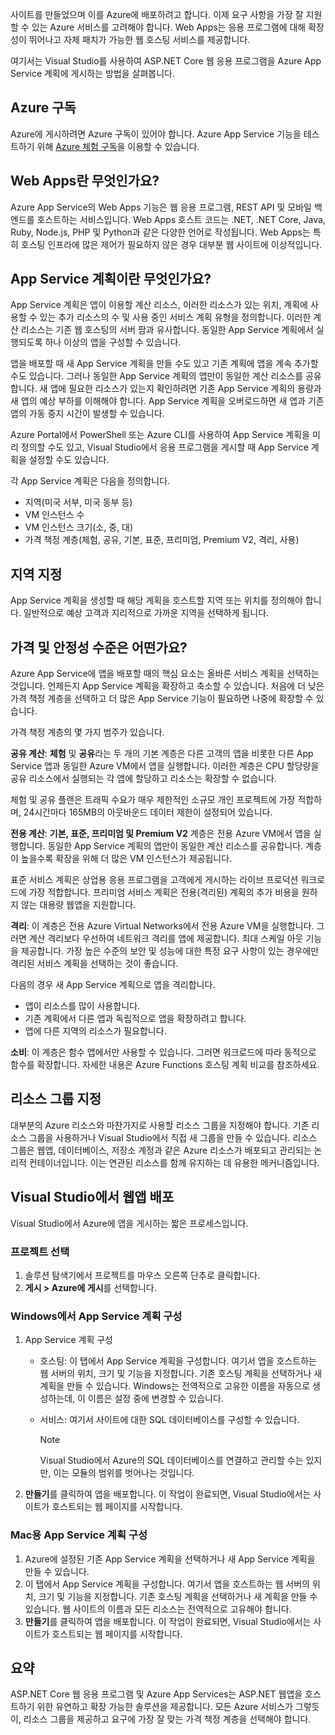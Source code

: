 사이트를 만들었으며 이를 Azure에 배포하려고 합니다. 이제 요구 사항을 가장 잘 지원할 수 있는 Azure 서비스를 고려해야 합니다. Web Apps는 응용 프로그램에 대해 확장성이 뛰어나고 자체 패치가 가능한 웹 호스팅 서비스를 제공합니다.

여기서는 Visual Studio를 사용하여 ASP.NET Core 웹 응용 프로그램을 Azure App Service 계획에 게시하는 방법을 살펴봅니다.

## <a name="azure-subscription"></a>Azure 구독

Azure에 게시하려면 Azure 구독이 있어야 합니다. Azure App Service 기능을 테스트하기 위해 [Azure 체험 구독](https://azure.microsoft.com/free/)을 이용할 수 있습니다.

## <a name="what-is-web-apps"></a>Web Apps란 무엇인가요?

Azure App Service의 Web Apps 기능은 웹 응용 프로그램, REST API 및 모바일 백 엔드를 호스트하는 서비스입니다. Web Apps 호스트 코드는 .NET, .NET Core, Java, Ruby, Node.js, PHP 및 Python과 같은 다양한 언어로 작성됩니다. Web Apps는 특히 호스팅 인프라에 많은 제어가 필요하지 않은 경우 대부분 웹 사이트에 이상적입니다.

## <a name="what-is-the-app-service-plan"></a>App Service 계획이란 무엇인가요?

App Service 계획은 앱이 이용할 계산 리소스, 이러한 리소스가 있는 위치, 계획에 사용할 수 있는 추가 리소스의 수 및 사용 중인 서비스 계획 유형을 정의합니다. 이러한 계산 리소스는 기존 웹 호스팅의 서버 팜과 유사합니다. 동일한 App Service 계획에서 실행되도록 하나 이상의 앱을 구성할 수 있습니다.

앱을 배포할 때 새 App Service 계획을 만들 수도 있고 기존 계획에 앱을 계속 추가할 수도 있습니다.  그러나 동일한 App Service 계획의 앱만이 동일한 계산 리소스를 공유합니다. 새 앱에 필요한 리소스가 있는지 확인하려면 기존 App Service 계획의 용량과 새 앱의 예상 부하를 이해해야 합니다. App Service 계획을 오버로드하면 새 앱과 기존 앱의 가동 중지 시간이 발생할 수 있습니다.

Azure Portal에서 PowerShell 또는 Azure CLI를 사용하여 App Service 계획을 미리 정의할 수도 있고, Visual Studio에서 응용 프로그램을 게시할 때 App Service 계획을 설정할 수도 있습니다.

각 App Service 계획은 다음을 정의합니다.

- 지역(미국 서부, 미국 동부 등)
- VM 인스턴스 수
- VM 인스턴스 크기(소, 중, 대)
- 가격 책정 계층(체험, 공유, 기본, 표준, 프리미엄, Premium V2, 격리, 사용)

## <a name="specify-the-region"></a>지역 지정

App Service 계획을 생성할 때 해당 계획을 호스트할 지역 또는 위치를 정의해야 합니다. 일반적으로 예상 고객과 지리적으로 가까운 지역을 선택하게 됩니다.

## <a name="what-are-the-pricing-and-reliability-levels"></a>가격 및 안정성 수준은 어떤가요?

Azure App Service에 앱을 배포할 때의 핵심 요소는 올바른 서비스 계획을 선택하는 것입니다. 언제든지 App Service 계획을 확장하고 축소할 수 있습니다. 처음에 더 낮은 가격 책정 계층을 선택하고 더 많은 App Service 기능이 필요하면 나중에 확장할 수 있습니다.

가격 책정 계층의 몇 가지 범주가 있습니다.

**공유 계산**: **체험** 및 **공유**라는 두 개의 기본 계층은 다른 고객의 앱을 비롯한 다른 App Service 앱과 동일한 Azure VM에서 앱을 실행합니다. 이러한 계층은 CPU 할당량을 공유 리소스에서 실행되는 각 앱에 할당하고 리소스는 확장할 수 없습니다.

체험 및 공유 플랜은 트래픽 수요가 매우 제한적인 소규모 개인 프로젝트에 가장 적합하며, 24시간마다 165MB의 아웃바운드 데이터 제한이 설정되어 있습니다.

**전용 계산**: **기본, 표준, 프리미엄 및 Premium V2** 계층은 전용 Azure VM에서 앱을 실행합니다. 동일한 App Service 계획의 앱만이 동일한 계산 리소스를 공유합니다. 계층이 높을수록 확장을 위해 더 많은 VM 인스턴스가 제공됩니다.

표준 서비스 계획은 상업용 응용 프로그램을 고객에게 게시하는 라이브 프로덕션 워크로드에 가장 적합합니다.
프리미엄 서비스 계획은 전용(격리된) 계획의 추가 비용을 원하지 않는 대용량 웹앱을 지원합니다.

**격리**: 이 계층은 전용 Azure Virtual Networks에서 전용 Azure VM을 실행합니다. 그러면 계산 격리보다 우선하여 네트워크 격리를 앱에 제공합니다. 최대 스케일 아웃 기능을 제공합니다. 가장 높은 수준의 보안 및 성능에 대한 특정 요구 사항이 있는 경우에만 격리된 서비스 계획을 선택하는 것이 좋습니다.

다음의 경우 새 App Service 계획으로 앱을 격리합니다.

- 앱이 리소스를 많이 사용합니다.
- 기존 계획에서 다른 앱과 독립적으로 앱을 확장하려고 합니다.
- 앱에 다른 지역의 리소스가 필요합니다.

**소비**: 이 계층은 함수 앱에서만 사용할 수 있습니다. 그러면 워크로드에 따라 동적으로 함수를 확장합니다. 자세한 내용은 Azure Functions 호스팅 계획 비교를 참조하세요.

## <a name="specify-the-resource-group"></a>리소스 그룹 지정

대부분의 Azure 리소스와 마찬가지로 사용할 리소스 그룹을 지정해야 합니다. 기존 리소스 그룹을 사용하거나 Visual Studio에서 직접 새 그룹을 만들 수 있습니다. 리소스 그룹은 웹앱, 데이터베이스, 저장소 계정과 같은 Azure 리소스가 배포되고 관리되는 논리적 컨테이너입니다. 이는 연관된 리소스를 함께 유지하는 데 유용한 메커니즘입니다.

## <a name="deploy-your-web-app-from-visual-studio"></a>Visual Studio에서 웹앱 배포

Visual Studio에서 Azure에 앱을 게시하는 짧은 프로세스입니다.

### <a name="select-the-project"></a>프로젝트 선택

1. 솔루션 탐색기에서 프로젝트를 마우스 오른쪽 단추로 클릭합니다.
1. **게시 > Azure에 게시**를 선택합니다.

### <a name="configure-the-app-service-plan-in-windows"></a>Windows에서 App Service 계획 구성

1. App Service 계획 구성
    - 호스팅: 이 탭에서 App Service 계획을 구성합니다. 여기서 앱을 호스트하는 웹 서버의 위치, 크기 및 기능을 지정합니다. 기존 호스팅 계획을 선택하거나 새 계획을 만들 수 있습니다. Windows는 전역적으로 고유한 이름을 자동으로 생성하는데, 이 이름은 설정 중에 변경할 수 있습니다.
    - 서비스: 여기서 사이트에 대한 SQL 데이터베이스를 구성할 수 있습니다.

        > [!NOTE]
        > Visual Studio에서 Azure의 SQL 데이터베이스를 연결하고 관리할 수는 있지만, 이는 모듈의 범위를 벗어나는 것입니다.

1. **만들기**를 클릭하여 앱을 배포합니다. 이 작업이 완료되면, Visual Studio에서는 사이트가 호스트되는 웹 페이지를 시작합니다.

### <a name="configure-the-app-service-plan-for-mac"></a>Mac용 App Service 계획 구성

1. Azure에 설정된 기존 App Service 계획을 선택하거나 새 App Service 계획을 만들 수 있습니다.
1. 이 탭에서 App Service 계획을 구성합니다. 여기서 앱을 호스트하는 웹 서버의 위치, 크기 및 기능을 지정합니다. 기존 호스팅 계획을 선택하거나 새 계획을 만들 수 있습니다. 웹 사이트의 이름과 모든 리소스는 전역적으로 고유해야 합니다.
1. **만들기**를 클릭하여 앱을 배포합니다. 이 작업이 완료되면, Visual Studio에서는 사이트가 호스트되는 웹 페이지를 시작합니다.

## <a name="summary"></a>요약

ASP.NET Core 웹 응용 프로그램 및 Azure App Services는 ASP.NET 웹앱을 호스트하기 위한 유연하고 확장 가능한 솔루션을 제공합니다. 모든 Azure 서비스가 그렇듯이, 리소스 그룹을 제공하고 요구에 가장 잘 맞는 가격 책정 계층을 선택해야 합니다.
